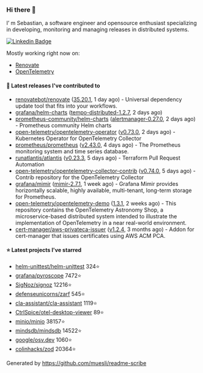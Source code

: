 ### Hi there 👋

I’ m Sebastian, a software engineer and opensource enthusiast specializing in developing, monitoring and managing releases in distributed systems.

[![Linkedin Badge](https://img.shields.io/badge/-LinkedIn-blue?style=flat&logo=Linkedin&logoColor=white&link=https://www.linkedin.com/in/sebastian-poxhofer/)](https://www.linkedin.com/in/sebastian-poxhofer/)

Mostly working right now on:
- [Renovate](https://github.com/renovatebot/renovate)
- [OpenTelemetry](https://github.com/open-telemetry)



#### 🚀 Latest releases I've contributed to

- [renovatebot/renovate](https://github.com/renovatebot/renovate) ([35.20.1](https://github.com/renovatebot/renovate/releases/tag/35.20.1), 1 day ago) - Universal dependency update tool that fits into your workflows.
- [grafana/helm-charts](https://github.com/grafana/helm-charts) ([tempo-distributed-1.2.7](https://github.com/grafana/helm-charts/releases/tag/tempo-distributed-1.2.7), 2 days ago)
- [prometheus-community/helm-charts](https://github.com/prometheus-community/helm-charts) ([alertmanager-0.27.0](https://github.com/prometheus-community/helm-charts/releases/tag/alertmanager-0.27.0), 2 days ago) - Prometheus community Helm charts
- [open-telemetry/opentelemetry-operator](https://github.com/open-telemetry/opentelemetry-operator) ([v0.73.0](https://github.com/open-telemetry/opentelemetry-operator/releases/tag/v0.73.0), 2 days ago) - Kubernetes Operator for OpenTelemetry Collector
- [prometheus/prometheus](https://github.com/prometheus/prometheus) ([v2.43.0](https://github.com/prometheus/prometheus/releases/tag/v2.43.0), 4 days ago) - The Prometheus monitoring system and time series database.
- [runatlantis/atlantis](https://github.com/runatlantis/atlantis) ([v0.23.3](https://github.com/runatlantis/atlantis/releases/tag/v0.23.3), 5 days ago) - Terraform Pull Request Automation
- [open-telemetry/opentelemetry-collector-contrib](https://github.com/open-telemetry/opentelemetry-collector-contrib) ([v0.74.0](https://github.com/open-telemetry/opentelemetry-collector-contrib/releases/tag/v0.74.0), 5 days ago) - Contrib repository for the OpenTelemetry Collector
- [grafana/mimir](https://github.com/grafana/mimir) ([mimir-2.7.1](https://github.com/grafana/mimir/releases/tag/mimir-2.7.1), 1 week ago) - Grafana Mimir provides horizontally scalable, highly available, multi-tenant, long-term storage for Prometheus.
- [open-telemetry/opentelemetry-demo](https://github.com/open-telemetry/opentelemetry-demo) ([1.3.1](https://github.com/open-telemetry/opentelemetry-demo/releases/tag/1.3.1), 2 weeks ago) - This repository contains the OpenTelemetry Astronomy Shop, a microservice-based distributed system intended to illustrate the implementation of OpenTelemetry in a near real-world environment.
- [cert-manager/aws-privateca-issuer](https://github.com/cert-manager/aws-privateca-issuer) ([v1.2.4](https://github.com/cert-manager/aws-privateca-issuer/releases/tag/v1.2.4), 3 months ago) - Addon for cert-manager that issues certificates using AWS ACM PCA.

#### ⭐ Latest projects I've starred

- [helm-unittest/helm-unittest](https://github.com/helm-unittest/helm-unittest) 324⭐
- [grafana/pyroscope](https://github.com/grafana/pyroscope) 7472⭐
- [SigNoz/signoz](https://github.com/SigNoz/signoz) 12216⭐
- [defenseunicorns/zarf](https://github.com/defenseunicorns/zarf) 545⭐
- [cla-assistant/cla-assistant](https://github.com/cla-assistant/cla-assistant) 1119⭐
- [CtrlSpice/otel-desktop-viewer](https://github.com/CtrlSpice/otel-desktop-viewer) 89⭐
- [minio/minio](https://github.com/minio/minio) 38157⭐
- [mindsdb/mindsdb](https://github.com/mindsdb/mindsdb) 14522⭐
- [google/osv.dev](https://github.com/google/osv.dev) 1060⭐
- [colinhacks/zod](https://github.com/colinhacks/zod) 20364⭐



Generated by https://github.com/muesli/readme-scribe
